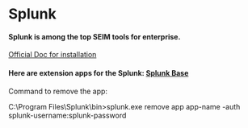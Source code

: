 # Splunk
#### Splunk is among the top SEIM tools for enterprise.
[Official Doc for installation](https://docs.splunk.com/Documentation/Splunk/8.1.2/SearchTutorial/InstallSplunk)

#### Here are  extension apps for the Splunk: [Splunk Base](https://splunkbase.splunk.com/)

Command to remove the app:

C:\Program Files\Splunk\bin>splunk.exe remove app app-name -auth splunk-username:splunk-password
